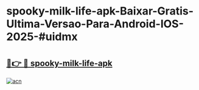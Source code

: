 # spooky-milk-life-apk-Baixar-Gratis-Ultima-Versao-Para-Android-IOS-2025-#uidmx

# <h2><a href="https://ainizakaria.my?title=spooky-milk-life-apk&ref=22M">🔗👉 🔴 spooky-milk-life-apk</a></h2>

[![acn](https://github.com/user-attachments/assets/0f9c940e-d8b0-45ae-aac7-cd30a18b3e1c)](https://ainizakaria.my?title=spooky-milk-life-apk&ref=22M)

